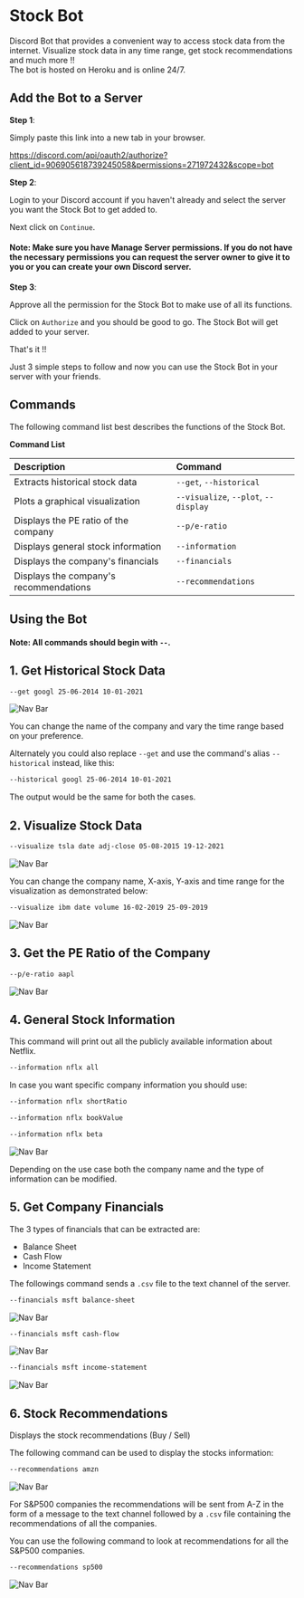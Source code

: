 # Stock Bot

Discord Bot that provides a convenient way to access stock data from the internet. Visualize stock data in any time range, get stock recommendations and much more !!   
The bot is hosted on Heroku and is online 24/7.

## Add the Bot to a Server

**Step 1**: 

Simply paste this link into a new tab in your browser.

https://discord.com/api/oauth2/authorize?client_id=906905618739245058&permissions=271972432&scope=bot

**Step 2**: 

Login to your Discord account if you haven't already and select the server you want the Stock Bot to get added to. 

Next click on `Continue`.

#### Note: Make sure you have Manage Server permissions. If you do not have the necessary permissions you can request the server owner to give it to you or you can create your own Discord server.

**Step 3**:

Approve all the permission for the Stock Bot to make use of all its functions.

Click on `Authorize` and you should be good to go. The Stock Bot will get added to your server.

That's it !!

Just 3 simple steps to follow and now you can use the Stock Bot in your server with your friends.

## Commands

The following command list best describes the functions of the Stock Bot.

**Command List**

| Description                             | Command                                                   |
| :-------------------------------------- | :-------------------------------------------------------- |
| Extracts historical stock data          | `--get`, `--historical`                                   |
| Plots a graphical visualization         | `--visualize`, `--plot`, `--display`                      |
| Displays the PE ratio of the company    | `--p/e-ratio`                                             |
| Displays general stock information      | `--information`                                           |
| Displays the company's financials       | `--financials`                                            |
| Displays the company's recommendations  | `--recommendations`                                       |

## Using the Bot

#### Note: All commands should begin with `--`.

## 1. Get Historical Stock Data

```bash
--get googl 25-06-2014 10-01-2021
```

![Nav Bar](https://github.com/rprkh/Stock-Bot/blob/main/images/h3.PNG)

You can change the name of the company and vary the time range based on your preference. 

Alternately you could also replace `--get` and use the command's alias `--historical` instead, like this:

```bash
--historical googl 25-06-2014 10-01-2021
```

The output would be the same for both the cases.

## 2. Visualize Stock Data

```bash
--visualize tsla date adj-close 05-08-2015 19-12-2021
```

![Nav Bar](https://github.com/rprkh/Stock-Bot/blob/main/images/h4.PNG)

You can change the company name, X-axis, Y-axis and time range for the visualization as demonstrated below:

```bash
--visualize ibm date volume 16-02-2019 25-09-2019
```

![Nav Bar](https://github.com/rprkh/Stock-Bot/blob/main/images/h5.PNG)

## 3. Get the PE Ratio of the Company

```bash
--p/e-ratio aapl
```

![Nav Bar](https://github.com/rprkh/Stock-Bot/blob/main/images/h6.PNG)

## 4. General Stock Information

This command will print out all the publicly available information about Netflix.

```bash
--information nflx all
```

In case you want specific company information you should use:

```bash
--information nflx shortRatio
```

```bash
--information nflx bookValue
```

```bash
--information nflx beta
```

![Nav Bar](https://github.com/rprkh/Stock-Bot/blob/main/images/h7.PNG)

Depending on the use case both the company name and the type of information can be modified.

## 5. Get Company Financials

The 3 types of financials that can be extracted are:
 - Balance Sheet
 - Cash Flow
 - Income Statement

The followings command sends a `.csv` file to the text channel of the server.

```bash
--financials msft balance-sheet
```

![Nav Bar](https://github.com/rprkh/Stock-Bot/blob/main/images/h8.PNG)

```bash
--financials msft cash-flow
```

![Nav Bar](https://github.com/rprkh/Stock-Bot/blob/main/images/h9.PNG)

```bash
--financials msft income-statement
```

![Nav Bar](https://github.com/rprkh/Stock-Bot/blob/main/images/h10.PNG)

## 6. Stock Recommendations

Displays the stock recommendations (Buy / Sell)

The following command can be used to display the stocks information:

```bash
--recommendations amzn
```

![Nav Bar](https://github.com/rprkh/Stock-Bot/blob/main/images/h11.PNG)

For S&P500 companies the recommendations will be sent from A-Z in the form of a message to the text channel followed by a `.csv` file containing the recommendations of all the companies.

You can use the following command to look at recommendations for all the S&P500 companies.

```bash
--recommendations sp500
```

![Nav Bar](https://github.com/rprkh/Stock-Bot/blob/main/images/h12.PNG)